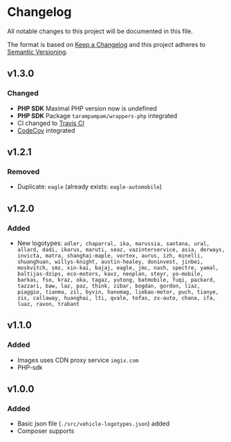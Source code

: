 # Changelog

All notable changes to this project will be documented in this file.

The format is based on [Keep a Changelog][keepachangelog] and this project adheres to [Semantic Versioning][semver].

## v1.3.0

### Changed

- **PHP SDK** Maximal PHP version now is undefined
- **PHP SDK** Package `tarampampam/wrappers-php` integrated
- CI changed to [Travis CI][travis]
- [CodeCov][codecov] integrated

[travis]:https://travis-ci.org/
[codecov]:https://codecov.io/

## v1.2.1

### Removed

- Duplicate: `eagle` (already exists: `eagle-automobile`)

## v1.2.0

### Added

- New logotypes: `adler, chaparral, ika, marussia, santana, ural, allard, dadi, ikarus, maruti, seaz, vazinterservice, asia, derways, invicta, matra, shanghai-maple, vortex, aurus, izh, minelli, shuanghuan, willys-knight, austin-healey, doninvest, jinbei, moskvitch, smz, xin-kai, bajaj, eagle, jmc, nash, spectre, yamal, baltijas-dzips, eco-motors, kavz, neoplan, steyr, yo-mobile, barkas, fso, kraz, oka, tagaz, yutong, batmobile, fuqi, packard, tazzari, baw, laz, paz, think, zibar, bogdan, gordon, liaz, piaggio, tianma, zil, byvin, hanomag, liebao-motor, puch, tianye, zis, callaway, huanghai, lti, qvale, tofas, zx-auto, chana, ifa, luaz, ravon, trabant`

## v1.1.0

### Added

- Images uses CDN proxy service `imgix.com`
- PHP-sdk

## v1.0.0

### Added

- Basic json file (`./src/vehicle-logotypes.json`) added
- Composer supports

[keepachangelog]:https://keepachangelog.com/en/1.0.0/
[semver]:https://semver.org/spec/v2.0.0.html
